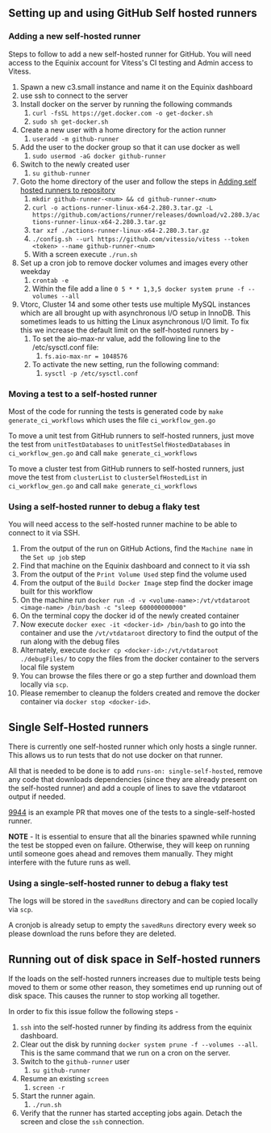 ## Setting up and using GitHub Self hosted runners

### Adding a new self-hosted runner
Steps to follow to add a new self-hosted runner for GitHub. 
You will need access to the Equinix account for Vitess's CI testing and Admin
access to Vitess.

1. Spawn a new c3.small instance and name it on the Equinix dashboard
2. use ssh to connect to the server
3. Install docker on the server by running the following commands
   1. `curl -fsSL https://get.docker.com -o get-docker.sh`
   2. `sudo sh get-docker.sh`
4. Create a new user with a home directory for the action runner
   1. `useradd -m github-runner`
5. Add the user to the docker group so that it can use docker as well
   1. `sudo usermod -aG docker github-runner`
6. Switch to the newly created user
   1. `su github-runner`
7. Goto the home directory of the user and follow the steps in [Adding self hosted runners to repository](https://docs.github.com/en/actions/hosting-your-own-runners/adding-self-hosted-runners#adding-a-self-hosted-runner-to-a-repository)
   1. `mkdir github-runner-<num> && cd github-runner-<num>`
   2. `curl -o actions-runner-linux-x64-2.280.3.tar.gz -L https://github.com/actions/runner/releases/download/v2.280.3/actions-runner-linux-x64-2.280.3.tar.gz`
   3. `tar xzf ./actions-runner-linux-x64-2.280.3.tar.gz`
   4. `./config.sh --url https://github.com/vitessio/vitess --token <token> --name github-runner-<num>`
   5. With a screen execute `./run.sh`
8. Set up a cron job to remove docker volumes and images every other weekday
   1. `crontab -e`
   2. Within the file add a line `0 5 * * 1,3,5 docker system prune -f --volumes --all`
9. Vtorc, Cluster 14 and some other tests use multiple MySQL instances which are all brought up with asynchronous I/O setup in InnoDB. This sometimes leads to us hitting the Linux asynchronous I/O limit.
To fix this we increase the default limit on the self-hosted runners by -
   1. To set the aio-max-nr value, add the following line to the /etc/sysctl.conf file:
      1. `fs.aio-max-nr = 1048576`
   2. To activate the new setting, run the following command:
      1. `sysctl -p /etc/sysctl.conf`

### Moving a test to a self-hosted runner
Most of the code for running the tests is generated code by `make generate_ci_workflows` which uses the file `ci_workflow_gen.go`

To move a unit test from GitHub runners to self-hosted runners, just move the test from `unitTestDatabases` to `unitTestSelfHostedDatabases` in `ci_workflow_gen.go` and call `make generate_ci_workflows`

To move a cluster test from GitHub runners to self-hosted runners, just move the test from `clusterList` to `clusterSelfHostedList` in `ci_workflow_gen.go` and call `make generate_ci_workflows`

### Using a self-hosted runner to debug a flaky test
You will need access to the self-hosted runner machine to be able to connect to it via SSH.
1. From the output of the run on GitHub Actions, find the `Machine name` in the `Set up job` step 
2. Find that machine on the Equinix dashboard and connect to it via ssh
3. From the output of the `Print Volume Used` step find the volume used
4. From the output of the `Build Docker Image` step find the docker image built for this workflow
5. On the machine run `docker run -d -v <volume-name>:/vt/vtdataroot <image-name> /bin/bash -c "sleep 600000000000"`
6. On the terminal copy the docker id of the newly created container
7. Now execute `docker exec -it <docker-id> /bin/bash` to go into the container and use the `/vt/vtdataroot` directory to find the output of the run along with the debug files
8. Alternately, execute `docker cp <docker-id>:/vt/vtdataroot ./debugFiles/` to copy the files from the docker container to the servers local file system
9. You can browse the files there or go a step further and download them locally via `scp`.
10. Please remember to cleanup the folders created and remove the docker container via `docker stop <docker-id>`.

## Single Self-Hosted runners
There is currently one self-hosted runner which only hosts a single runner. This allows us to run tests
that do not use docker on that runner.

All that is needed to be done is to add `runs-on: single-self-hosted`, remove any code that downloads
dependencies (since they are already present on the self-hosted runner) and add a couple of lines to save
the vtdataroot output if needed.

[9944](https://github.com/vitessio/vitess/pull/9944/) is an example PR that moves one of the tests to a single-self-hosted runner.

**NOTE** - It is essential to ensure that all the binaries spawned while running the test be stopped even on failure.
Otherwise, they will keep on running until someone goes ahead and removes them manually. They might interfere
with the future runs as well.

### Using a single-self-hosted runner to debug a flaky test
The logs will be stored in the `savedRuns` directory and can be copied locally via `scp`.

A cronjob is already setup to empty the `savedRuns` directory every week so please download the runs
before they are deleted.

## Running out of disk space in Self-hosted runners

If the loads on the self-hosted runners increases due to multiple tests being moved to them or some other reason, 
they sometimes end up running out of disk space. This causes the runner to stop working all together.

In order to fix this issue follow the following steps -
1. `ssh` into the self-hosted runner by finding its address from the equinix dashboard.
2. Clear out the disk by running `docker system prune -f --volumes --all`. This is the same command that we run on a cron on the server.
3. Switch to the `github-runner` user
   1. `su github-runner`
4. Resume an existing `screen`
   1. `screen -r`
5. Start the runner again.
   1. `./run.sh`
6. Verify that the runner has started accepting jobs again. Detach the screen and close the `ssh` connection.


